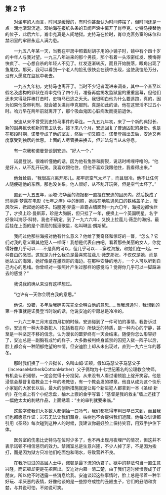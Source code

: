## 第 2 节

&emsp;&emsp;对坐牢的人而言，时间是缓慢的，有时你甚至认为时间停摆了，但时间还是一点一滴地渐渐流逝。邓纳海在报纸头条的丑闻声浪中离开了肖申克。史特马接替他的位子，此后六年，肖申克真是人间地狱。史特马在位时，肖申克医务室的床位和禁闭室的牢房永远人满为患。

&emsp;&emsp;一九五八年某一天，当我在牢房中照着刮胡子用的小镜子时，镜中有个四十岁的中年人与我对望。一九三八年进来的那个男孩，那个有着一头浓密红发、懊悔得快疯了、一心想自杀的年轻人不见了。红发逐渐转灰，而且开始脱落，眼角出现了鱼尾纹。那天，我可以看到一个老人的脸孔很快会在镜中出现，这使我惶恐万分，没有人愿意在监狱中老去。

&emsp;&emsp;一九五九年初，史特马也离开了。当时不少记者混进来调查，其中一个甚至以假名及虚构的罪状在肖申克待了四个月，准备再度揭发监狱里的重重黑幕，但他们还未来得及挥棒打击时，史特马已逃之夭夭。我很明白他为什么要逃跑，真的，因为如果他受审判刑，就会被关进肖申克服刑。真是如此的话，他在这里活不过五小时。哈力早在两年前就离开了，那个吸血鬼因心脏病发而提前退休。

&emsp;&emsp;安迪从来不曾受到史特马事件的牵连。一九五九年初，来了一个新的典狱长、新的副典狱长和新的警卫队长。接下来八个月，安迪回复了普通囚犯的身份。也是在那段时期，诺曼登成了他的室友，然后一切又照旧。诺曼登搬出去后，安迪又再度享受到独居的优惠。上面的人尽管换来换去，但非法勾当从未停息。

&emsp;&emsp;有一次我和诺曼登谈到安迪。“好人一个，”

&emsp;&emsp;诺曼登说。很难听懂他的话，因为他有兔唇和腭裂，说话时唏哩呼噜的。“他是好人，从不乱开玩笑。我喜欢跟他住，但他不喜欢我跟他住，我看得出来。”

&emsp;&emsp;他耸耸肩，“我很高兴离开那儿。那牢房空气太坏了，而且很冷。他不让任何人随便碰他的东西，那也没关系。他人很好，从不乱开玩笑，但是空气太坏了。”

&emsp;&emsp;直到一九五五年，丽塔·海华丝的海报都一直挂在安迪的囚房内，然后换成了玛丽莲·梦露在电影《七年之痒》中的剧照，她站在地铁通风口的铁格盖子上，暖风吹来，掀起她的裙子。玛丽莲·梦露一直霸占墙面到一九六〇年，海报边都快烂了，才换上珍·曼斯菲，珍是大胸脯，但只挂了一年，便换上一个英国明星，名字好像叫海莎·科特，我也不确定。到了一九六六年，又换上拉蔻儿·薇芝的海报。最后挂在上面的是个漂亮的摇滚歌星，名叫琳达·朗斯黛。

&emsp;&emsp;我问过他那些海报对他有什么意义？他给了我奇怪和惊讶的一瞥，“怎么？它们对我的意义跟其他犯人一样呀！我想是代表自由吧。看着那些美丽的女人，你觉得好像几乎可以……不是真的可以，但几乎可以……穿过海报，和她们在一起。一种自由的感觉。这就是为什么我总是最喜欢拉蔻儿·薇芝那张，不仅仅是她，而是她站立的海滩，她好像是在墨西哥的海边。在那种安静的地方，一个人可以听到自己内心的思绪。你曾经对一张照片产生过那样的感觉吗？觉得你几乎可以一脚踩进去的感觉？”

&emsp;&emsp;我说我的确从来没有这样想过。

&emsp;&emsp;“也许有一天你会明白我的意思。”

&emsp;&emsp;他说。没错，多年后我确实完完全全明白他的意思……当我想通时，我想到的第一件事就是诺曼登当时说的话，他说安迪的牢房总是冷冷的。

&emsp;&emsp;一九六三年三月末或四月初的时候，安迪碰到了一件可怕的事情。我告诉过你，安迪有一种大多数犯人（包括我在内）所缺乏的特质，是一种内心的宁静，甚至是一种坚定不移的信念，认为漫长的噩梦终有一天会结束。随便你怎么形容好了，安迪总是一副胸有成竹的样子，大多数被判终身监禁的囚犯入狱一阵子以后，脸上都会有一种阴郁绝望的神情，但安迪脸上却从未出现过，直到一九六三年的暮冬。

&emsp;&emsp;那时我们换了一个典狱长，名叫山姆·诺顿。假如马瑟父子马瑟父子（IncreaseMather&amp;CottonMather）父子俩均为十七世纪著名的公理教会牧师。有机会认识诺顿，一定会觉得十分投契，从来没有人看过诺顿脸上绽开笑容。他是浸信会基督复临教会三十年的老教徒，有一个教会发的襟章。他自从成为这个快乐小家庭的大家长以后，最大的创新措施就是让每个新进犯人都拿到一本《圣经·新约》在他桌上有个小纪念盘，柚木上嵌的金字写着：“基督是我的救主”墙上还挂了一幅他太太的刺绣作品，上面绣着：“主的审判就要来临。”

&emsp;&emsp;这些字使我们大多数人都倒抽一口冷气，我们都觉得审判日早已来到，而且我们也都愿意作证：岩石无法让我们藏身，枯树也不会提供我们遮蔽。他每次训话都引用《圣经》每次碰到这种人的时候，我建议你最好脸上保持笑容，用双手护住下体。

&emsp;&emsp;医务室的伤患比史特马在位时少多了，也不再出现月夜埋尸的情况，但这并不表示诺顿不相信惩罚的效力。禁闭室总是生意兴隆，不少人掉了牙，不是因为挨打，而是因为狱方只准他们吃面包和喝水，导致营养不良。

&emsp;&emsp;在我所见过的高层人士中，诺顿是最下流的伪君子。狱中的非法勾当一直生意兴隆，而诺顿却更是花招百出。安迪对内幕一清二楚，由于我们这时候慢慢成了好朋友，所以他不时透露一些消息给我。安迪谈起这些事情时，脸上总是带着一种半好玩、半厌恶的表情，好像他谈的是一些掠夺成性的丑陋虫子，它们的丑陋和贪婪，与其说可怕，不如说可笑。
